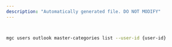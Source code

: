 ```yaml
---
description: "Automatically generated file. DO NOT MODIFY"
---
```


```bash


mgc users outlook master-categories list --user-id {user-id}

```